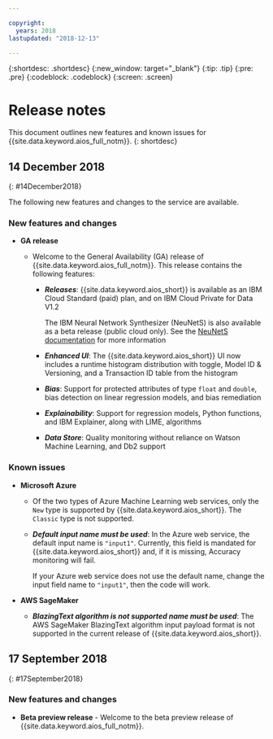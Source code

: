 ```yaml
---

copyright:
  years: 2018
lastupdated: "2018-12-13"

---
```


{:shortdesc: .shortdesc}
{:new_window: target="_blank"}
{:tip: .tip}
{:pre: .pre}
{:codeblock: .codeblock}
{:screen: .screen}

# Release notes

This document outlines new features and known issues for {{site.data.keyword.aios_full_notm}}.
{: shortdesc}

## 14 December 2018
{: #14December2018}

The following new features and changes to the service are available.

### New features and changes

- **GA release**

    - Welcome to the General Availability (GA) release of {{site.data.keyword.aios_full_notm}}. This release contains the following features:

        - __*Releases*__: {{site.data.keyword.aios_short}} is available as an IBM Cloud Standard (paid) plan, and on IBM Cloud Private for Data V1.2

          The IBM Neural Network Synthesizer (NeuNetS) is also available as a beta release (public cloud only). See the [NeuNetS documentation](https://dataplatform.cloud.ibm.com/ml/neunets) for more information

        - __*Enhanced UI*__: The {{site.data.keyword.aios_short}} UI now includes a runtime histogram distribution with toggle, Model ID & Versioning, and a Transaction ID table from the histogram

        - __*Bias*__: Support for protected attributes of type `float` and `double`, bias detection on linear regression models, and bias remediation

        - __*Explainability*__: Support for regression models, Python functions, and IBM Explainer, along with LIME, algorithms

        - __*Data Store*__: Quality monitoring without reliance on Watson Machine Learning, and Db2 support

### Known issues

- **Microsoft Azure**

    - Of the two types of Azure Machine Learning web services, only the `New` type is supported by {{site.data.keyword.aios_short}}. The `Classic` type is not supported.

    - __*Default input name must be used*__: In the Azure web service, the default input name is `"input1"`. Currently, this field is mandated for {{site.data.keyword.aios_short}} and, if it is missing, Accuracy monitoring will fail.

      If your Azure web service does not use the default name, change the input field name to `"input1"`, then the code will work.

- **AWS SageMaker**

    - __*BlazingText algorithm is not supported name must be used*__: The AWS SageMaker BlazingText algorithm input payload format is not supported in the current release of {{site.data.keyword.aios_short}}.

## 17 September 2018
{: #17September2018}

### New features and changes

- **Beta preview release** - Welcome to the beta preview release of {{site.data.keyword.aios_full_notm}}.

